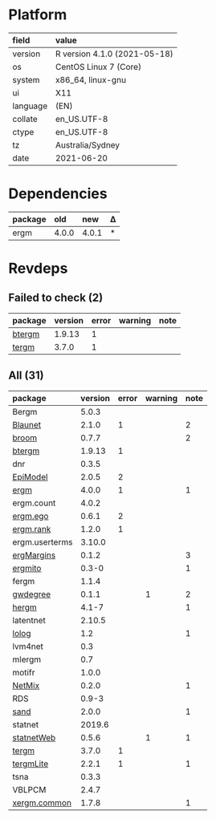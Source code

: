 # Platform

|field    |value                        |
|:--------|:----------------------------|
|version  |R version 4.1.0 (2021-05-18) |
|os       |CentOS Linux 7 (Core)        |
|system   |x86_64, linux-gnu            |
|ui       |X11                          |
|language |(EN)                         |
|collate  |en_US.UTF-8                  |
|ctype    |en_US.UTF-8                  |
|tz       |Australia/Sydney             |
|date     |2021-06-20                   |

# Dependencies

|package |old   |new   |Δ  |
|:-------|:-----|:-----|:--|
|ergm    |4.0.0 |4.0.1 |*  |

# Revdeps

## Failed to check (2)

|package                      |version |error |warning |note |
|:----------------------------|:-------|:-----|:-------|:----|
|[btergm](failures.md#btergm) |1.9.13  |1     |        |     |
|[tergm](failures.md#tergm)   |3.7.0   |1     |        |     |

## All (31)

|package                                 |version |error |warning |note |
|:---------------------------------------|:-------|:-----|:-------|:----|
|Bergm                                   |5.0.3   |      |        |     |
|[Blaunet](problems.md#blaunet)          |2.1.0   |1     |        |2    |
|[broom](problems.md#broom)              |0.7.7   |      |        |2    |
|[btergm](failures.md#btergm)            |1.9.13  |1     |        |     |
|dnr                                     |0.3.5   |      |        |     |
|[EpiModel](problems.md#epimodel)        |2.0.5   |2     |        |     |
|[ergm](problems.md#ergm)                |4.0.0   |1     |        |1    |
|ergm.count                              |4.0.2   |      |        |     |
|[ergm.ego](problems.md#ergmego)         |0.6.1   |2     |        |     |
|[ergm.rank](problems.md#ergmrank)       |1.2.0   |1     |        |     |
|ergm.userterms                          |3.10.0  |      |        |     |
|[ergMargins](problems.md#ergmargins)    |0.1.2   |      |        |3    |
|[ergmito](problems.md#ergmito)          |0.3-0   |      |        |1    |
|fergm                                   |1.1.4   |      |        |     |
|[gwdegree](problems.md#gwdegree)        |0.1.1   |      |1       |2    |
|[hergm](problems.md#hergm)              |4.1-7   |      |        |1    |
|latentnet                               |2.10.5  |      |        |     |
|[lolog](problems.md#lolog)              |1.2     |      |        |1    |
|lvm4net                                 |0.3     |      |        |     |
|mlergm                                  |0.7     |      |        |     |
|motifr                                  |1.0.0   |      |        |     |
|[NetMix](problems.md#netmix)            |0.2.0   |      |        |1    |
|RDS                                     |0.9-3   |      |        |     |
|[sand](problems.md#sand)                |2.0.0   |      |        |1    |
|statnet                                 |2019.6  |      |        |     |
|[statnetWeb](problems.md#statnetweb)    |0.5.6   |      |1       |1    |
|[tergm](failures.md#tergm)              |3.7.0   |1     |        |     |
|[tergmLite](problems.md#tergmlite)      |2.2.1   |1     |        |1    |
|tsna                                    |0.3.3   |      |        |     |
|VBLPCM                                  |2.4.7   |      |        |     |
|[xergm.common](problems.md#xergmcommon) |1.7.8   |      |        |1    |

